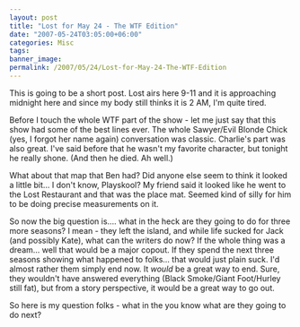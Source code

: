 ```yaml
---
layout: post
title: "Lost for May 24 - The WTF Edition"
date: "2007-05-24T03:05:00+06:00"
categories: Misc 
tags: 
banner_image: 
permalink: /2007/05/24/Lost-for-May-24-The-WTF-Edition
---
```


This is going to be a short post. Lost airs here 9-11 and it is approaching midnight here and since my body still thinks it is 2 AM, I'm quite tired. 

Before I touch the whole WTF part of the show - let me just say that this show had some of the best lines ever. The whole Sawyer/Evil Blonde Chick (yes, I forgot her name again) conversation was classic. Charlie's part was also great. I've said before that he wasn't my favorite character, but tonight he really shone. (And then he died. Ah well.)

What about that map that Ben had? Did anyone else seem to think it looked a little bit... I don't know, Playskool? My friend said it looked like he went to the Lost Restaurant and that was the place mat. Seemed kind of silly for him to be doing precise measurements on it.

So now the big question is.... what in the heck are they going to do for three more seasons? I mean - they left the island, and while life sucked for Jack (and possibly Kate), what can the writers do now? If the whole thing was a dream... well that would be a major copout. If they spend the next three seasons showing what happened to folks... that would just plain suck. I'd almost rather them simply end now. It <i>would</i> be a great way to end. Sure, they wouldn't have answered everything (Black Smoke/Giant Foot/Hurley still fat), but from a story perspective, it would be a great way to go out.

So here is my question folks - what in the you know what are they going to do next?